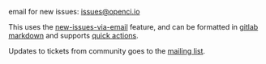email for new issues: [issues@openci.io](mailto:issues@openci.io)

This uses the [new-issues-via-email](https://docs.gitlab.com/ee/user/project/issues/create_new_issue.html#new-issue-via-email) feature, and can be formatted in [gitlab markdown](https://docs.gitlab.com/ee/user/markdown.html) and supports [quick actions](https://docs.gitlab.com/ee/user/project/quick_actions.html).

Updates to tickets from community goes to the [mailing list](http://lists.openci.io/mailman/listinfo).